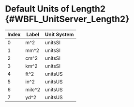 Default Units of Length2 {#WBFL_UnitServer_Length2}
===================

| Index | Label | Unit System |
|-------|-------|-------------|
0 | m^2 | unitsSI
1 | mm^2 | unitsSI
2 | cm^2 | unitsSI
3 | km^2 | unitsSI
4 | ft^2 | unitsUS
5 | in^2 | unitsUS
6 | mile^2 | unitsUS
7 | yd^2 | unitsUS
